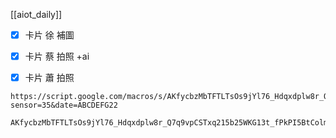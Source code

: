 [[aiot_daily]]

- [x] 卡片 徐 補圖
- [x] 卡片 蔡 拍照
	+ai
- [x] 卡片 蕭 拍照


```
https://script.google.com/macros/s/AKfycbzMbTFTLTsOs9jYl76_Hdqxdplw8r_Q7q9vpCSTxq215b25WKG13t_fPkPI5BtColmW7Q/exec?sensor=35&date=ABCDEFG22

AKfycbzMbTFTLTsOs9jYl76_Hdqxdplw8r_Q7q9vpCSTxq215b25WKG13t_fPkPI5BtColmW7Q
```